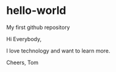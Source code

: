 # hello-world
My first github repository

Hi Everybody,

I love technology and want to learn more.

Cheers,
Tom
